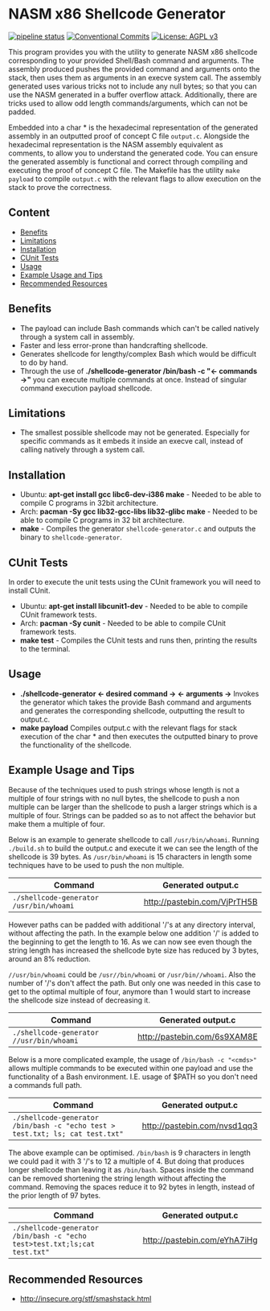 # NASM x86 Shellcode Generator
[![pipeline status](https://gitlab.com/DeveloperC/nasm-x86-shellcode-generator/badges/master/pipeline.svg)](https://gitlab.com/DeveloperC/nasm-x86-shellcode-generator/commits/master) [![Conventional Commits](https://img.shields.io/badge/Conventional%20Commits-1.0.0-yellow.svg)](https://conventionalcommits.org) [![License: AGPL v3](https://img.shields.io/badge/License-AGPLv3-blue.svg)](https://www.gnu.org/licenses/agpl-3.0)


This program provides you with the utility to generate NASM x86 shellcode corresponding to your provided Shell/Bash command and arguments. The assembly produced pushes the provided command and arguments onto the stack, then uses them as arguments in an execve system call. The assembly generated uses various tricks not to include any null bytes; so that you can use the NASM generated in a buffer overflow attack. Additionally, there are tricks used to allow odd length commands/arguments, which can not be padded.

Embedded into a char * is the hexadecimal representation of the generated assembly in an outputted proof of concept C file `output.c`. Alongside the hexadecimal representation is the NASM assembly equivalent as comments, to allow you to understand the generated code. You can ensure the generated assembly is functional and correct through compiling and executing the proof of concept C file. The Makefile has the utility `make payload` to compile `output.c` with the relevant flags to allow execution on the stack to prove the correctness.


## Content
 * [Benefits](#benefits)
 * [Limitations](#limitations)
 * [Installation](#installation)
 * [CUnit Tests](#cunit-tests)
 * [Usage](#usage)
 * [Example Usage and Tips](#example-usage-and-tips)
 * [Recommended Resources](#recommended-resources)


## Benefits
 * The payload can include Bash commands which can't be called natively through a system call in assembly.
 * Faster and less error-prone than handcrafting shellcode.
 * Generates shellcode for lengthy/complex Bash which would be difficult to do by hand.
 * Through the use of __./shellcode-generator /bin/bash -c "<- commands ->"__ you can execute multiple commands at once. Instead of singular command execution payload shellcode.


## Limitations
 * The smallest possible shellcode may not be generated. Especially for specific commands as it embeds it inside an execve call, instead of calling natively through a system call.


## Installation
 * Ubuntu: __apt-get install gcc libc6-dev-i386 make__ - Needed to be able to compile C programs in 32bit architecture.
 * Arch: __pacman -Sy gcc lib32-gcc-libs lib32-glibc make__ - Needed to be able to compile C programs in 32 bit architecture.
 * __make__ - Compiles the generator `shellcode-generator.c` and outputs the binary to `shellcode-generator`.


## CUnit Tests
In order to execute the unit tests using the CUnit framework you will need to install CUnit.

 * Ubuntu: __apt-get install libcunit1-dev__ - Needed to be able to compile CUnit framework tests.
 * Arch: __pacman -Sy cunit__ - Needed to be able to compile CUnit framework tests.
 * __make test__ - Compiles the CUnit tests and runs then, printing the results to the terminal.


## Usage
 * __./shellcode-generator <- desired command -> <- arguments ->__ Invokes the generator which takes the provide Bash command and arguments and generates the corresponding shellcode, outputting the result to output.c.
 * __make payload__ Compiles output.c with the relevant flags for stack execution of the char * and then executes the outputted binary to prove the functionality of the shellcode.

## Example Usage and Tips
Because of the techniques used to push strings whose length is not a multiple of four strings with no null bytes, the shellcode to push a non multiple can be larger than the shellcode to push a larger strings which is a multiple of four. Strings can be padded so as to not affect the behavior but make them a multiple of four.

Below is an example to generate shellcode to call `/usr/bin/whoami`. Running `./build.sh` to build the output.c and execute it we can see the length of the shellcode is 39 bytes. As `/usr/bin/whoami` is 15 characters in length some techniques have to be used to push the non multiple.

| Command | Generated output.c |
|---------|--------------------|
| `./shellcode-generator /usr/bin/whoami` | http://pastebin.com/VjPrTH5B |

However paths can be padded with additional '/'s at any directory interval, without affecting the path. In the example below one addition '/' is added to the beginning to get the length to 16. As we can now see even though the string length has increased the shellcode byte size has reduced by 3 bytes, around an 8% reduction.

`//usr/bin/whoami` could be `/usr//bin/whoami` or `/usr/bin//whoami`. Also the number of '/'s don't affect the path. But only one was needed in this case to get to the optimal multiple of four, anymore than 1 would start to increase the shellcode size instead of decreasing it.

| Command | Generated output.c |
|---------|--------------------|
| `./shellcode-generator //usr/bin/whoami` | http://pastebin.com/6s9XAM8E |

Below is a more complicated example, the usage of `/bin/bash -c "<cmds>"` allows multiple commands to be executed within one payload and use the functionality of a Bash environment. I.E. usage of $PATH so you don't need a commands full path.

| Command | Generated output.c |
|---------|--------------------|
| `./shellcode-generator /bin/bash -c "echo test > test.txt; ls; cat test.txt"` | http://pastebin.com/nvsd1qq3 |

The above example can be optimised. `/bin/bash` is 9 characters in length we could pad it with 3 '/'s to 12 a multiple of 4. But doing that produces longer shellcode than leaving it as `/bin/bash`. Spaces inside the command can be removed shortening the string length without affecting the command. Removing the spaces reduce it to 92 bytes in length, instead of the prior length of 97 bytes.

| Command | Generated output.c |
|---------|--------------------|
| `./shellcode-generator /bin/bash -c "echo test>test.txt;ls;cat test.txt"` | http://pastebin.com/eYhA7iHg |


## Recommended Resources
 * http://insecure.org/stf/smashstack.html
